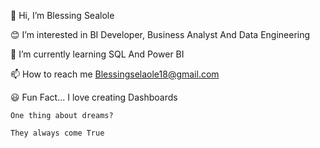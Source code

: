  👋 Hi, I’m Blessing Sealole
 
 😊 I’m interested in BI Developer, Business  Analyst And Data Engineering
 
 🌱 I’m currently learning SQL And Power BI
 
 📫 How to reach me Blessingselaole18@gmail.com
 
 😃 Fun Fact... I love creating Dashboards 
 
    One thing about dreams?
	
    They always come True
  
    
